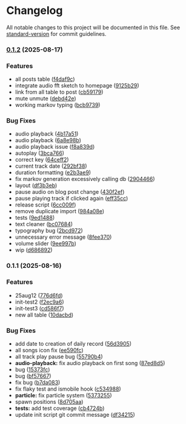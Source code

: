# Changelog

All notable changes to this project will be documented in this file. See [standard-version](https://github.com/conventional-changelog/standard-version) for commit guidelines.

### [0.1.2](https://github.com/gatsbyjs/gatsby-starter-blog/compare/v0.1.1...v0.1.2) (2025-08-17)


### Features

* all posts table ([f4daf9c](https://github.com/gatsbyjs/gatsby-starter-blog/commit/f4daf9c4d1e15a809757c3b20aae5663c9575e54))
* integrate audio fft sketch to homepage ([9125b29](https://github.com/gatsbyjs/gatsby-starter-blog/commit/9125b2981cdfcc6cccb2dbd41f9ceea2d25ba139))
* link from all table to post ([cb59179](https://github.com/gatsbyjs/gatsby-starter-blog/commit/cb591791ec2da7bf62049e91133dbfcbc305db43))
* mute unmute ([debd42e](https://github.com/gatsbyjs/gatsby-starter-blog/commit/debd42e25220606bfcfe9a912797a091525efcd5))
* working markov typing ([bcb9739](https://github.com/gatsbyjs/gatsby-starter-blog/commit/bcb9739f2ee3a7ae489c2e2f3a31baec78525216))


### Bug Fixes

* audio playback ([4b17a51](https://github.com/gatsbyjs/gatsby-starter-blog/commit/4b17a51091257500b508d6c24ba7fc29e516b5ee))
* audio playback ([6a8e98b](https://github.com/gatsbyjs/gatsby-starter-blog/commit/6a8e98ba9d9a0f041bc111294020709e22f88f87))
* audio playback issue ([f8a839d](https://github.com/gatsbyjs/gatsby-starter-blog/commit/f8a839d2fffb0e73f9ce365a3ef55de33c4b37e4))
* autoplay ([3bca766](https://github.com/gatsbyjs/gatsby-starter-blog/commit/3bca76628b42d922d99b886b52069285d41e591c))
* correct key ([64ceff2](https://github.com/gatsbyjs/gatsby-starter-blog/commit/64ceff22968df9e1de30dda75bab2d7e3bcc3060))
* current track date ([292bf38](https://github.com/gatsbyjs/gatsby-starter-blog/commit/292bf3818363fb69cbe16dac3cf9de90d24490d4))
* duration formatting ([e2b3ae9](https://github.com/gatsbyjs/gatsby-starter-blog/commit/e2b3ae93969d615ae8e3d02beee707b0435136fb))
* fix markov generation excessively calling db ([2904466](https://github.com/gatsbyjs/gatsby-starter-blog/commit/2904466929e024f4ea14f37883fb16365fa0dccc))
* layout ([df3b3eb](https://github.com/gatsbyjs/gatsby-starter-blog/commit/df3b3eb254aee33bb152b117956101a2eabd7278))
* pause audio on blog post change ([430f2ef](https://github.com/gatsbyjs/gatsby-starter-blog/commit/430f2efe35cbcb6b76ab1ce2a79b7cd076de8c6f))
* pause playing track if clicked again ([eff35cc](https://github.com/gatsbyjs/gatsby-starter-blog/commit/eff35cc54beec8f9414c9199d38f18d3f7345f1d))
* release script ([6cc009f](https://github.com/gatsbyjs/gatsby-starter-blog/commit/6cc009f26018cda4832851506f66cebeb52e47a2))
* remove duplicate import ([984a08e](https://github.com/gatsbyjs/gatsby-starter-blog/commit/984a08e3ac78befa2cb946f819c112e50c09a2d4))
* tests ([9ed1488](https://github.com/gatsbyjs/gatsby-starter-blog/commit/9ed1488ded5467025bd7bf0a29f4c835acbfe714))
* text cleaner ([bc07684](https://github.com/gatsbyjs/gatsby-starter-blog/commit/bc07684a4bce928bd0edc00acff5541e41bcb720))
* typography bug ([2bcd972](https://github.com/gatsbyjs/gatsby-starter-blog/commit/2bcd972ce66f64253d81a67cd4d92b14a3852c9f))
* unnecessary error message ([8fee370](https://github.com/gatsbyjs/gatsby-starter-blog/commit/8fee370d040c02db5449e9268991e9bc8b22db4b))
* volume slider ([9ee997b](https://github.com/gatsbyjs/gatsby-starter-blog/commit/9ee997bfb46801a99d700948cb7161019c7095ee))
* wip ([d686892](https://github.com/gatsbyjs/gatsby-starter-blog/commit/d686892ff212f187cee749124d11d25ed0fd80ce))

### 0.1.1 (2025-08-16)

### Features

- 25aug12 ([776d6fd](https://github.com/gatsbyjs/gatsby-starter-blog/commit/776d6fda970993844508f903e8047bad08a1f6b8))
- init-test2 ([f2ec9a6](https://github.com/gatsbyjs/gatsby-starter-blog/commit/f2ec9a6e4eed076b4dad94eaeb27d976e127ae3f))
- init-test3 ([cd586f7](https://github.com/gatsbyjs/gatsby-starter-blog/commit/cd586f72e9148f7c66bda09f969a1f4fef1e5b85))
- new all table ([10dacbd](https://github.com/gatsbyjs/gatsby-starter-blog/commit/10dacbdc62b2fe36335cf54d7a5984b14b41f5ce))

### Bug Fixes

- add date to creation of daily record ([56d3905](https://github.com/gatsbyjs/gatsby-starter-blog/commit/56d3905abdf968a3ca081a3f2baa81b7c020cd59))
- all songs icon fix ([ee590fc](https://github.com/gatsbyjs/gatsby-starter-blog/commit/ee590fcc4ca340d5434ecc22c537cdaca977f622))
- all track play pause bug ([55790b4](https://github.com/gatsbyjs/gatsby-starter-blog/commit/55790b46feaffe9d026d1d8ef0345504ac20157b))
- **audio-playback:** fix audio playback on first song ([87ed8d5](https://github.com/gatsbyjs/gatsby-starter-blog/commit/87ed8d547f7c37e6f141903c35da3812c936e83c))
- bug ([15373fc](https://github.com/gatsbyjs/gatsby-starter-blog/commit/15373fcb2cc1e14ceb95281b9e59cdd7cacbd883))
- bug ([bf57667](https://github.com/gatsbyjs/gatsby-starter-blog/commit/bf5766759efb433929baf1ba016a4ca3161f79fb))
- fix bug ([b7da083](https://github.com/gatsbyjs/gatsby-starter-blog/commit/b7da0834122dc8c9e2d42961b1596dbae62512b7))
- fix flaky test and ismobile hook ([c534988](https://github.com/gatsbyjs/gatsby-starter-blog/commit/c5349884f786c3756ace3a56121bbd88230685e4))
- **particle:** fix particle system ([5373255](https://github.com/gatsbyjs/gatsby-starter-blog/commit/53732555a0715335c40eb9c0530bfe3b273bd3e0))
- spawn positions ([8d705aa](https://github.com/gatsbyjs/gatsby-starter-blog/commit/8d705aa94ac9a58cb2a685061cba67d5ae6b451e))
- **tests:** add test coverage ([cb4724b](https://github.com/gatsbyjs/gatsby-starter-blog/commit/cb4724bcda4d3de8ea84fc4cf88e9687500ee20d))
- update init script git commit message ([df34215](https://github.com/gatsbyjs/gatsby-starter-blog/commit/df342150153002e068732134b58709d747e0efd2))
